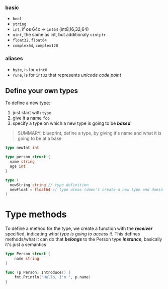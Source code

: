 ### basic
- `bool`
- `string`
- `int`, if os 64x => `int64` (int8,16,32,64)
- `uint`, the same as int, but additionaly `uintptr`
- `float32`, `float64`
- `complex64`, `complex128`

### aliases
- `byte`, is for `uint8`
- `rune`, is for `int32` that represents _unicode code point_


## Define your own types
To define a new type:
1. just start with `type`
2. give it a name `foo`
3. specify a type on which a new type is going to be ***based***
> SUMMARY: blueprint, define a type, by giving it's name and what it is going to be at a base
```go
type newInt int

type person struct {
  name string
  age int
}

type (
  newString string // type definition
  newFloat = float64 // type aleas (doen't create a new type and doesn't need a conversion)
)
```

# Type methods
To define a method for the type, we create a function with the ***receiver*** specified, indicating *what type is going to access it*.
This defines methods/what it can do that ***belongs*** to the Person type ***instance***, basically it's just a semantics
```go
type Person struct {
	name string
}

func (p Person) Introduce() {
	fmt.Println("Hello, I'm ", p.name)
}
```


